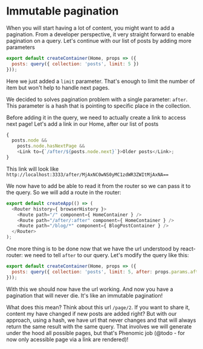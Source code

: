 # Immutable pagination

When you will start having a lot of content, you might want to add a pagination.
From a developer perspective, it very straight forward to enable pagination on
a query.
Let's continue with our list of posts by adding more parameters

```js
export default createContainer(Home, props => ({
  posts: query({ collection: 'posts', limit: 5 })
}));
```

Here we just added a ``limit`` parameter. That's enough to limit the number of
item but won't help to handle next pages.

We decided to solves pagination problem with a single parameter: ``after``.
This parameter is a hash that is pointing to specific place in the collection.

Before adding it in the query, we need to actually create a link to access next page!
Let's add a link in our Home, after our list of posts

```js
{
  posts.node &&
    posts.node.hasNextPage &&
    <Link to={`/after/${posts.node.next}`}>Older posts</Link>;
}
```

This link will look like ``http://localhost:3333/after/MjAxNC0wNS0yMC1zdWR3ZWItMjAxNA==``

We now have to add be able to read it from the router so we can pass it to the query.
So we will add a route in the router:

```js
export default createApp(() => (
  <Router history={ browserHistory }>
    <Route path="/" component={ HomeContainer } />
    <Route path="/after/:after" component={ HomeContainer } />
    <Route path="/blog/*" component={ BlogPostContainer } />
  </Router>
);
```

One more thing is to be done now that we have the url understood by react-router:
we need to tell ``after`` to our query.
Let's modify the query like this:

```js
export default createContainer(Home, props => ({
  posts: query({ collection: 'posts', limit: 5, after: props.params.after })
}));
```

With this we should now have the url working. And now you have a pagination that
will never die. It's like an immutable pagination!

What does this mean? Think about this url `/page/2`. If you want to share it,
content my have changed if new posts are added right? But with our approach,
using a hash, we have url that never changes and that will always return the same
result with the same query. That involves we will generate under the hood all
possible pages, but that's Phenomic job
(@todo - for now only acessible page via a link are rendered)!
